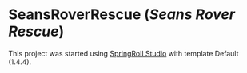 # SeansRoverRescue (*Seans Rover Rescue*)

This project was started using [SpringRoll Studio](https://github.com/springroll/SpringRollStudio) with template Default (1.4.4).
